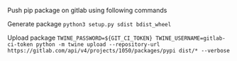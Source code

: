 Push pip package on gitlab using following commands

Generate package 
    `python3 setup.py sdist bdist_wheel`

Upload package 
    `TWINE_PASSWORD=${GIT_CI_TOKEN} TWINE_USERNAME=gitlab-ci-token python -m twine upload --repository-url https://gitlab.com/api/v4/projects/1050/packages/pypi dist/* --verbose`